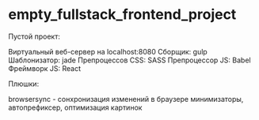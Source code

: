 # empty_fullstack_frontend_project
Пустой проект:

Виртуальный веб-сервер на localhost:8080
Сборщик: gulp
Шаблонизатор: jade
Препроцессов CSS: SASS
Препроцессор JS: Babel
Фреймворк JS: React

Плюшки:

browsersync - сонхронизация изменений в браузере
минимизаторы, автопрефиксер, оптимизация картинок
